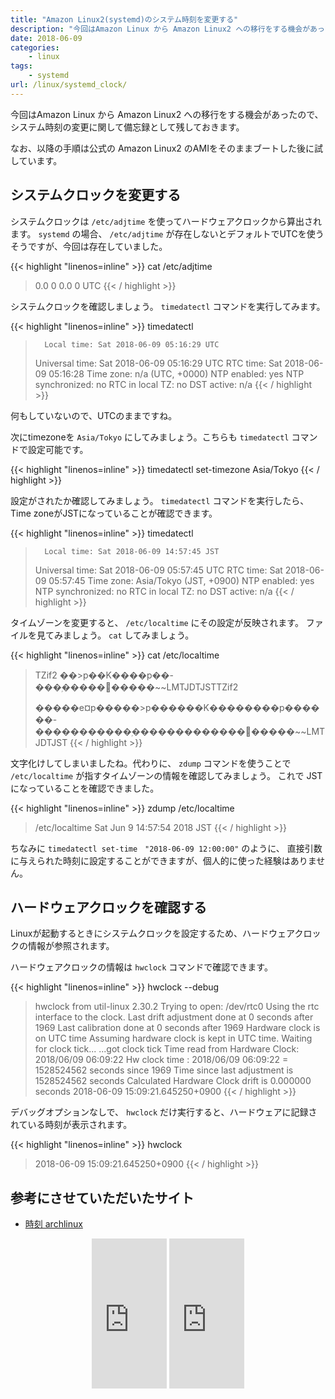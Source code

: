 ```yaml
---
title: "Amazon Linux2(systemd)のシステム時刻を変更する"
description: "今回はAmazon Linux から Amazon Linux2 への移行をする機会があったので、システム時刻の変更に関して備忘録として残しておきます。"
date: 2018-06-09
categories:
    - linux
tags:
    - systemd
url: /linux/systemd_clock/
---
```


今回はAmazon Linux から Amazon Linux2 への移行をする機会があったので、
システム時刻の変更に関して備忘録として残しておきます。

なお、以降の手順は公式の Amazon Linux2 のAMIをそのままブートした後に試しています。

<!--adsense-->

## システムクロックを変更する

システムクロックは `/etc/adjtime` を使ってハードウェアクロックから算出されます。
`systemd` の場合、 `/etc/adjtime` が存在しないとデフォルトでUTCを使うそうですが、今回は存在していました。

{{< highlight "linenos=inline" >}}
cat /etc/adjtime

> 0.0 0 0.0
> 0
> UTC
{{< / highlight >}}

システムクロックを確認しましょう。 `timedatectl` コマンドを実行してみます。

{{< highlight "linenos=inline" >}}
timedatectl

>       Local time: Sat 2018-06-09 05:16:29 UTC
>   Universal time: Sat 2018-06-09 05:16:29 UTC
>         RTC time: Sat 2018-06-09 05:16:28
>        Time zone: n/a (UTC, +0000)
>      NTP enabled: yes
> NTP synchronized: no
>  RTC in local TZ: no
>      DST active: n/a
{{< / highlight >}}

何もしていないので、UTCのままですね。

次にtimezoneを `Asia/Tokyo` にしてみましょう。こちらも `timedatectl` コマンドで設定可能です。

{{< highlight "linenos=inline" >}}
timedatectl set-timezone Asia/Tokyo
{{< / highlight >}}

設定がされたか確認してみましょう。 `timedatectl` コマンドを実行したら、 Time zoneがJSTになっていることが確認できます。

{{< highlight "linenos=inline" >}}
timedatectl

>       Local time: Sat 2018-06-09 14:57:45 JST
>   Universal time: Sat 2018-06-09 05:57:45 UTC
>         RTC time: Sat 2018-06-09 05:57:45
>        Time zone: Asia/Tokyo (JST, +0900)
>      NTP enabled: yes
> NTP synchronized: no
>  RTC in local TZ: no
>       DST active: n/a
{{< / highlight >}}

タイムゾーンを変更すると、 `/etc/localtime` にその設定が反映されます。
ファイルを見てみましょう。 `cat` してみましょう。

{{< highlight "linenos=inline" >}}
cat /etc/localtime

> TZif2
>         ��>p��K����p��-���ۭ�����݌�����~~LMTJDTJSTTZif2
>
> �����e¤p�����>p������K��������p������-�����������ۭ�������������݌�����~~LMTJDTJST
{{< / highlight >}}

文字化けしてしまいましたね。代わりに、 `zdump` コマンドを使うことで `/etc/localtime` が指すタイムゾーンの情報を確認してみましょう。
これで JST になっていることを確認できました。

{{< highlight "linenos=inline" >}}
zdump /etc/localtime

> /etc/localtime  Sat Jun  9 14:57:54 2018 JST
{{< / highlight >}}

ちなみに `timedatectl set-time　"2018-06-09 12:00:00"` のように、
直接引数に与えられた時刻に設定することができますが、個人的に使った経験はありません。

<!--adsense-->

## ハードウェアクロックを確認する

Linuxが起動するときにシステムクロックを設定するため、ハードウェアクロックの情報が参照されます。

ハードウェアクロックの情報は `hwclock` コマンドで確認できます。

{{< highlight "linenos=inline" >}}
hwclock --debug

> hwclock from util-linux 2.30.2
> Trying to open: /dev/rtc0
> Using the rtc interface to the clock.
> Last drift adjustment done at 0 seconds after 1969
> Last calibration done at 0 seconds after 1969
> Hardware clock is on UTC time
> Assuming hardware clock is kept in UTC time.
> Waiting for clock tick...
> ...got clock tick
> Time read from Hardware Clock: 2018/06/09 06:09:22
> Hw clock time : 2018/06/09 06:09:22 = 1528524562 seconds since 1969
> Time since last adjustment is 1528524562 seconds
> Calculated Hardware Clock drift is 0.000000 seconds
> 2018-06-09 15:09:21.645250+0900
{{< / highlight >}}

デバッグオプションなしで、 `hwclock` だけ実行すると、ハードウェアに記録されている時刻が表示されます。

{{< highlight "linenos=inline" >}}
hwclock

> 2018-06-09 15:09:21.645250+0900
{{< / highlight >}}

## 参考にさせていただいたサイト

* [時刻 archlinux](https://wiki.archlinux.jp/index.php/%E6%99%82%E5%88%BB)

<div align="center">
<iframe style="width:120px;height:240px;" marginwidth="0" marginheight="0" scrolling="no" frameborder="0" src="https://rcm-fe.amazon-adsystem.com/e/cm?ref=qf_sp_asin_til&t=soudegesu-22&m=amazon&o=9&p=8&l=as1&IS2=1&detail=1&asins=4798044911&linkId=ecbd4a37e5ba5b5255521397a806e73c&bc1=ffffff&lt1=_blank&fc1=333333&lc1=0066c0&bg1=ffffff&f=ifr">
</iframe>
<iframe style="width:120px;height:240px;" marginwidth="0" marginheight="0" scrolling="no" frameborder="0" src="https://rcm-fe.amazon-adsystem.com/e/cm?ref=qf_sp_asin_til&t=soudegesu-22&m=amazon&o=9&p=8&l=as1&IS2=1&detail=1&asins=4797382686&linkId=72348c4f427aaabd31a6e84ed1928825&bc1=ffffff&lt1=_blank&fc1=333333&lc1=0066c0&bg1=ffffff&f=ifr">
</iframe>
</div>
